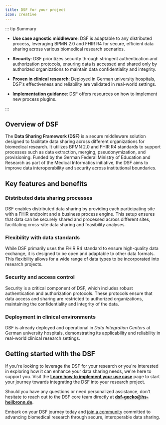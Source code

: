 ```yaml
---
title: DSF for your project
icon: creative
---
```


::: tip Summary

- **Use case agnostic middleware**: DSF is adaptable to any distributed process, leveraging BPMN 2.0 and FHIR R4 for secure, efficient data sharing across various biomedical research scenarios.

- **Security**: DSF prioritizes security through stringent authentication and authorization protocols, ensuring data is accessed and shared only by authorized organizations to maintain data confidentiality and integrity.

- **Proven in clinical research**: Deployed in German university hospitals, DSF's effectiveness and reliability are validated in real-world settings.

- **Implementation guidance**: DSF offers resources on how to implement new process plugins.


:::


## Overview of DSF

The **Data Sharing Framework (DSF)** is a secure middleware solution designed to facilitate data sharing across different organizations for biomedical research. It utilizes BPMN 2.0 and FHIR R4 standards to support processes such as data extraction, merging, pseudonymization, and provisioning. Funded by the German Federal Ministry of Education and Research as part of the Medical Informatics initiative, the DSF aims to improve data interoperability and security across institutional boundaries.

## Key features and benefits

### Distributed data sharing processes

DSF enables distributed data sharing by providing each participating site with a FHIR endpoint and a business process engine. This setup ensures that data can be securely shared and processed across different sites, facilitating cross-site data sharing and feasibility analyses.

### Flexibility with data standards

While DSF primarily uses the FHIR R4 standard to ensure high-quality data exchange, it is designed to be open and adaptable to other data formats. This flexibility allows for a wide range of data types to be incorporated into research projects.

### Security and access control

Security is a critical component of DSF, which includes robust authentication and authorization protocols. These protocols ensure that data access and sharing are restricted to authorized organizations, maintaining the confidentiality and integrity of the data.

### Deployment in clinical environments

DSF is already deployed and operational in *Data Integration Centers*  at German university hospitals, demonstrating its applicability and reliability in real-world clinical research settings.

## Getting started with the DSF



If you're looking to leverage the DSF for your research or you're interested in exploring how it can enhance your data sharing needs, we're here to support you. Visit the **[Learn how to implement your use case](./learn.md)** page to start your journey towards integrating the DSF into your research project.

Should you have any questions or need personalized assistance, don't hesitate to reach out to the DSF core team directly at **dsf-gecko@hs-heilbronn.de**.

Embark on your DSF journey today and [join a community](../stable/contribute/) committed to advancing biomedical research through secure, interoperable data sharing.


